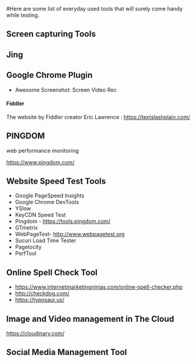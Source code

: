 #Here are some list of everyday used tools that will surely come handy while testing.
## Screen capturing Tools

## Jing

## Google Chrome Plugin
- Awesome Screenshot: Screen Video Rec

#### Fiddler
The website by Fiddler creator Eric Lawrence : https://textslashplain.com/

## PINGDOM
web performance monitoring

https://www.pingdom.com/

## Website Speed Test Tools
- Google PageSpeed Insights
- Google Chrome DevTools
- YSlow
- KeyCDN Speed Test
- Pingdom - https://tools.pingdom.com/
- GTmetrix
- WebPageTest- http://www.webpagetest.org
- Sucuri Load Time Tester
- Pagelocity
- PerfTool

## Online Spell Check Tool
- https://www.internetmarketingninjas.com/online-spell-checker.php
- http://checkdog.com/
- https://typosaur.us/



## Image and Video management in The Cloud

https://cloudinary.com/

## Social Media Management Tool



